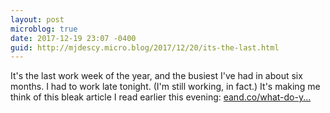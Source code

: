 ```yaml
---
layout: post
microblog: true
date: 2017-12-19 23:07 -0400
guid: http://mjdescy.micro.blog/2017/12/20/its-the-last.html
---
```

It's the last work week of the year, and the busiest I've had in about six months. I had to work late tonight. (I'm still working, in fact.) It's making me think of this bleak article I read earlier this evening: [eand.co/what-do-y...](https://eand.co/what-do-you-call-a-world-that-cant-learn-from-itself-58ae28cefd23)
